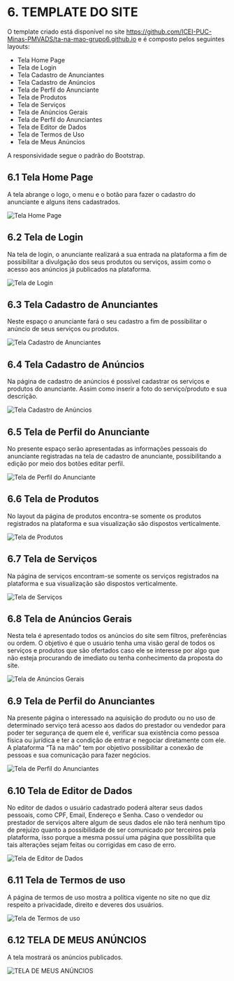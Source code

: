 # 6. TEMPLATE DO SITE

O template criado está disponível no site https://github.com/ICEI-PUC-Minas-PMVADS/ta-na-mao-grupo6.github.io e é composto pelos seguintes layouts:
- Tela Home Page
- Tela de Login
- Tela Cadastro de Anunciantes
- Tela Cadastro de Anúncios
- Tela de Perfil do Anunciante
- Tela de Produtos
- Tela de Serviços
- Tela de Anúncios Gerais
- Tela de Perfil do Anunciantes
- Tela de Editor de Dados
- Tela de Termos de Uso
- Tela de Meus Anúncios

A responsividade segue o padrão do Bootstrap.

## 6.1 Tela Home Page

A tela abrange o logo, o menu e o botão para fazer o cadastro do anunciante e alguns itens cadastrados.

![Tela Home Page](img/wireframe-example.png)

## 6.2 Tela de Login
Na tela de login, o anunciante realizará a sua entrada na plataforma a fim de possibilitar a divulgação dos seus produtos ou serviços, assim como o acesso aos anúncios já publicados na plataforma.

![Tela de Login](img/wireframe-example.png)

## 6.3 Tela Cadastro de Anunciantes

Neste espaço o anunciante fará o seu cadastro a fim de possibilitar o anúncio de seus serviços ou produtos.

![Tela Cadastro de Anunciantes](img/wireframe-example.png)


## 6.4 Tela Cadastro de Anúncios

Na página de cadastro de anúncios é possível cadastrar os serviços e produtos do
anunciante. Assim como inserir a foto do serviço/produto e sua descrição.

![Tela Cadastro de Anúncios](img/wireframe-example.png)


## 6.5 Tela de Perfil do Anunciante

No presente espaço serão apresentadas as informações pessoais do anunciante registradas na tela de cadastro de anunciante, possibilitando a edição por meio dos botões editar perfil.

![Tela de Perfil do Anunciante](img/wireframe-example.png)

## 6.6 Tela de Produtos

No layout da página de produtos encontra-se somente os produtos registrados na
plataforma e sua visualização são dispostos verticalmente.

![Tela de Produtos](img/wireframe-example.png)

## 6.7 Tela de Serviços

Na página de serviços encontram-se somente os serviços registrados na plataforma e
sua visualização são dispostos verticalmente.

![Tela de Serviços](img/wireframe-example.png)


## 6.8 Tela de Anúncios Gerais

Nesta tela é apresentado todos os anúncios do site sem filtros, preferências ou
ordem. O objetivo é que o usuário tenha uma visão geral de todos os serviços e
produtos que são ofertados caso ele se interesse por algo que não esteja procurando
de imediato ou tenha conhecimento da proposta do site.

![Tela de Anúncios Gerais](img/wireframe-example.png)

## 6.9 Tela de Perfil do Anunciantes
Na presente página o interessado na aquisição do produto ou no uso de
determinado serviço terá acesso aos dados do prestador ou vendedor para poder ter
segurança de quem ele é, verificar sua existência como pessoa física ou jurídica e ter a
condição de entrar e negociar diretamente com ele. A plataforma “Tá na mão” tem por
objetivo possibilitar a conexão de pessoas e sua comunicação para fazer negócios.

![Tela de Perfil do Anunciantes](img/wireframe-example.png)

## 6.10 Tela de Editor de Dados

No editor de dados o usuário cadastrado poderá alterar seus dados pessoais, como CPF,
Email, Endereço e Senha. Caso o vendedor ou prestador de serviços altere algum de
seus dados ele não terá nenhum tipo de prejuízo quanto a possibilidade de ser
comunicado por terceiros pela plataforma, isso porque a mesma possuí uma página que
possibilita que tais alterações sejam feitas ou corrigidas em caso de erro.

![Tela de Editor de Dados](img/wireframe-example.png)


## 6.11 Tela de Termos de uso
A página de termos de uso mostra a política vigente no site no que diz respeito a
privacidade, direito e deveres dos usuários.

![Tela de Termos de uso](img/wireframe-example.png)

## 6.12 TELA DE MEUS ANÚNCIOS

A tela mostrará os anúncios publicados.

![TELA DE MEUS ANÚNCIOS](img/wireframe-example.png)
















